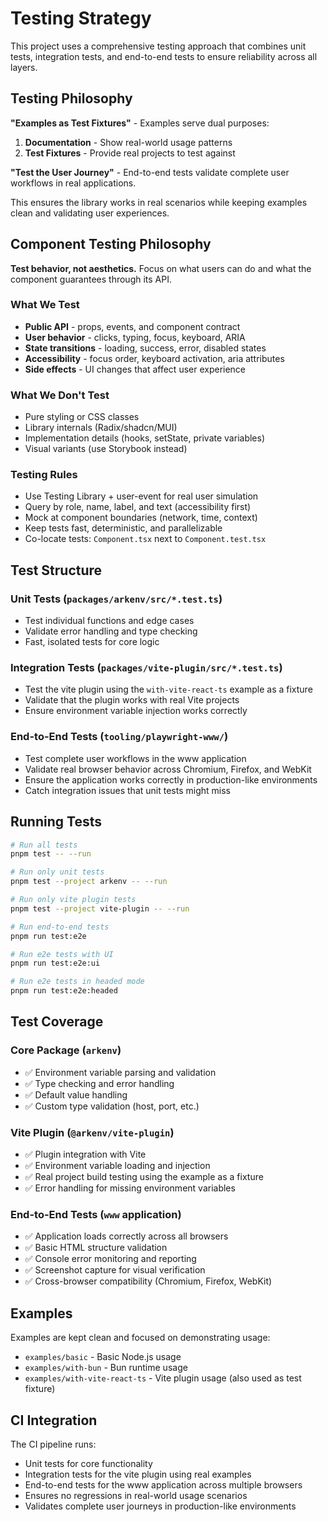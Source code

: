 # Testing Strategy

This project uses a comprehensive testing approach that combines unit tests, integration tests, and end-to-end tests to ensure reliability across all layers.

## Testing Philosophy

**"Examples as Test Fixtures"** - Examples serve dual purposes:
1. **Documentation** - Show real-world usage patterns
2. **Test Fixtures** - Provide real projects to test against

**"Test the User Journey"** - End-to-end tests validate complete user workflows in real applications.

This ensures the library works in real scenarios while keeping examples clean and validating user experiences.

## Component Testing Philosophy

**Test behavior, not aesthetics.** Focus on what users can do and what the component guarantees through its API.

### What We Test
- **Public API** - props, events, and component contract
- **User behavior** - clicks, typing, focus, keyboard, ARIA
- **State transitions** - loading, success, error, disabled states
- **Accessibility** - focus order, keyboard activation, aria attributes
- **Side effects** - UI changes that affect user experience

### What We Don't Test
- Pure styling or CSS classes
- Library internals (Radix/shadcn/MUI)
- Implementation details (hooks, setState, private variables)
- Visual variants (use Storybook instead)

### Testing Rules
- Use Testing Library + user-event for real user simulation
- Query by role, name, label, and text (accessibility first)
- Mock at component boundaries (network, time, context)
- Keep tests fast, deterministic, and parallelizable
- Co-locate tests: `Component.tsx` next to `Component.test.tsx`

## Test Structure

### Unit Tests (`packages/arkenv/src/*.test.ts`)
- Test individual functions and edge cases
- Validate error handling and type checking
- Fast, isolated tests for core logic

### Integration Tests (`packages/vite-plugin/src/*.test.ts`)
- Test the vite plugin using the `with-vite-react-ts` example as a fixture
- Validate that the plugin works with real Vite projects
- Ensure environment variable injection works correctly

### End-to-End Tests (`tooling/playwright-www/`)
- Test complete user workflows in the www application
- Validate real browser behavior across Chromium, Firefox, and WebKit
- Ensure the application works correctly in production-like environments
- Catch integration issues that unit tests might miss

## Running Tests

```bash
# Run all tests
pnpm test -- --run

# Run only unit tests
pnpm test --project arkenv -- --run

# Run only vite plugin tests
pnpm test --project vite-plugin -- --run

# Run end-to-end tests
pnpm run test:e2e

# Run e2e tests with UI
pnpm run test:e2e:ui

# Run e2e tests in headed mode
pnpm run test:e2e:headed
```

## Test Coverage

### Core Package (`arkenv`)
- ✅ Environment variable parsing and validation
- ✅ Type checking and error handling
- ✅ Default value handling
- ✅ Custom type validation (host, port, etc.)

### Vite Plugin (`@arkenv/vite-plugin`)
- ✅ Plugin integration with Vite
- ✅ Environment variable loading and injection
- ✅ Real project build testing using the example as a fixture
- ✅ Error handling for missing environment variables

### End-to-End Tests (`www` application)
- ✅ Application loads correctly across all browsers
- ✅ Basic HTML structure validation
- ✅ Console error monitoring and reporting
- ✅ Screenshot capture for visual verification
- ✅ Cross-browser compatibility (Chromium, Firefox, WebKit)

## Examples

Examples are kept clean and focused on demonstrating usage:
- `examples/basic` - Basic Node.js usage
- `examples/with-bun` - Bun runtime usage  
- `examples/with-vite-react-ts` - Vite plugin usage (also used as test fixture)

## CI Integration

The CI pipeline runs:
- Unit tests for core functionality
- Integration tests for the vite plugin using real examples
- End-to-end tests for the www application across multiple browsers
- Ensures no regressions in real-world usage scenarios
- Validates complete user journeys in production-like environments
